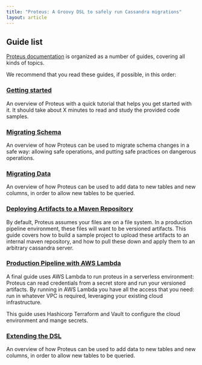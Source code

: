 ```yaml
---
title: "Proteus: A Groovy DSL to safely run Cassandra migrations"
layout: article
---
```


## Guide list

[Proteus documentation](https://github.com/#TBD) is organized as a number of guides, covering all kinds of topics.

We recommend that you read these guides, if possible, in this order:

### [Getting started](/articles/getting_started.html)

An overview of Proteus with a quick tutorial that helps you get started with it. It 
should take about X minutes to read and study the provided code samples. 

### [Migrating Schema](/articles/migrating_schema.html)

An overview of how Proteus can be used to migrate schema changes in a safe way: allowing
safe operations, and putting safe practices on dangerous operations.

### [Migrating Data](/articles/migrating_data.html)

An overview of how Proteus can be used to add data to new tables and new columns, in order
to allow new tables to be queried. 

### [Deploying Artifacts to a Maven Repository](/articles/maven_artifacts.html)

By default, Proteus assumes your files are on a file system. In a production pipeline environment,
these files will want to be versioned artifacts. This guide covers how to build a sample project
to upload these artifacts to an internal maven repository, and how to pull these down and apply them
to an arbitrary cassandra server.

### [Production Pipeline with AWS Lambda](/articles/aws_lambda_deployment.html)

A final guide uses AWS Lambda to run proteus in a serverless environment: Proteus can read credentials
from a secret store and run your versioned artifacts. By running in AWS Lambda you have all the access
that you need: run in whatever VPC is required, leveraging your existing cloud infrastructure.

This guide uses Hashicorp Terraform and Vault to configure the cloud environment and mange secrets.

### [Extending the DSL](/articles/extending_dsl.html)

An overview of how Proteus can be used to add data to new tables and new columns, in order
to allow new tables to be queried. 
